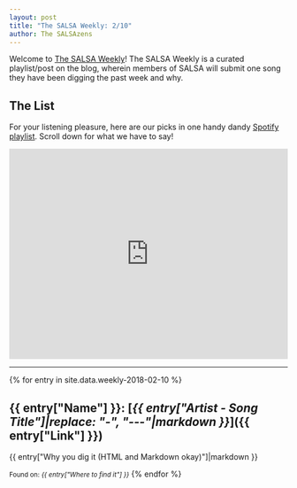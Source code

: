 ```yaml
---
layout: post
title: "The SALSA Weekly: 2/10"
author: The SALSAzens
---
```


Welcome to [The SALSA Weekly](/weekly)! The SALSA Weekly is a curated playlist/post on the blog, wherein members of SALSA will submit one song they have been digging the past week and why.

<style>
iframe { margin: 0 auto; display: block; width: 100%; }
</style>

## The List

For your listening pleasure, here are our picks in one handy dandy [Spotify
playlist](https://open.spotify.com/user/drabmakyo/playlist/01WcwgPq9DlGgGt47rtuin). Scroll down for what we have to say!

<iframe
src="https://open.spotify.com/embed/user/drabmakyo/playlist/01WcwgPq9DlGgGt47rtuin" width="300" height="380" frameborder="0" allowtransparency="true"></iframe>

-----

{% for entry in site.data.weekly-2018-02-10 %}
## {{ entry["Name"] }}: [*{{ entry["Artist - Song Title"]|replace: "-", "---"|markdown }}*]({{ entry["Link"] }})

{{ entry["Why you dig it (HTML and Markdown okay)"]|markdown }}

<small>Found on: <em>{{ entry["Where to find it"] }}</em></small>
{% endfor %}
